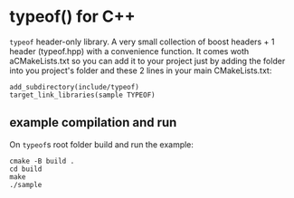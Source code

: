 # typeof() for C++

`typeof` header-only library. A very small collection of boost headers + 1 header (typeof.hpp) with a convenience function.
It comes woth aCMakeLists.txt so you can add it to your project just by adding the folder into you project's folder and these 2 lines in your main CMakeLists.txt:

```
add_subdirectory(include/typeof)
target_link_libraries(sample TYPEOF)
```

## example compilation and run

On `typeof`s root folder build and run the example:
```
cmake -B build .
cd build
make
./sample
```
